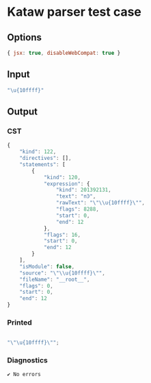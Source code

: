 # Kataw parser test case

## Options

`````js
{ jsx: true, disableWebCompat: true }
`````

## Input

`````js
"\u{10ffff}"
`````

## Output

### CST

```javascript
{
    "kind": 122,
    "directives": [],
    "statements": [
        {
            "kind": 120,
            "expression": {
                "kind": 201392131,
                "text": "пϿ",
                "rawText": "\"\\u{10ffff}\"",
                "flags": 8288,
                "start": 0,
                "end": 12
            },
            "flags": 16,
            "start": 0,
            "end": 12
        }
    ],
    "isModule": false,
    "source": "\"\\u{10ffff}\"",
    "fileName": "__root__",
    "flags": 0,
    "start": 0,
    "end": 12
}
```

### Printed

```javascript

"\"\u{10ffff}\"";
```

### Diagnostics

```javascript
✔ No errors
```

